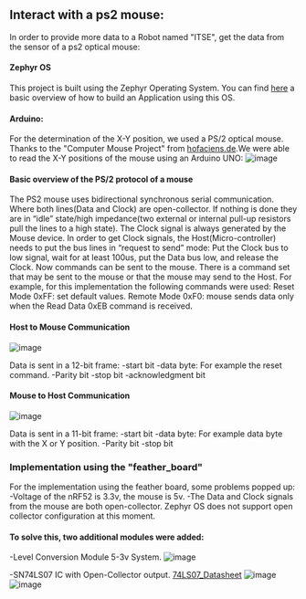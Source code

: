 
## Interact with a ps2 mouse:

In order to provide more data to a Robot named "ITSE", get the data from the sensor
of a ps2 optical mouse:

#### Zephyr OS

This project is built using the Zephyr Operating System.
You can find [here](https://docs.zephyrproject.org/latest/application/index.html#application) a basic overview of how to build an Application using this OS.
 
#### Arduino:
For the determination of the X-Y position, we used a PS/2 optical mouse. Thanks to the "Computer Mouse Project" from [hofaciens.de](https://homofaciens.de/technics-base-circuits-computer-mouse_en.htm).We were able to read the X-Y positions of the mouse using an Arduino UNO:
![image](https://user-images.githubusercontent.com/41654186/170054437-9c32d6ab-2cf0-4b8d-ba5e-35558bc9339c.png)


 
#### Basic overview of the PS/2 protocol of a mouse
The PS2 mouse uses bidirectional synchronous serial communication. Where both lines(Data and Clock) are open-collector. If nothing is done they are in “idle” state/high impedance(two external or internal pull-up resistors pull the lines to a high state).
The Clock signal is always generated by the Mouse device. In order to get Clock signals, the Host(Micro-controller) needs to put the bus lines in “request to send” mode: Put the Clock bus to low signal, wait for at least 100us, put the Data bus low, and release the Clock. Now commands can be sent to the mouse.
There is a command set that may be sent to the mouse or that the mouse may send to the Host. For example, for this implementation the following commands were used:
Reset Mode 0xFF: set default values.
Remote Mode 0xF0: mouse sends data only when the
Read Data 0xEB command is received.
 
#### Host to Mouse Communication
 ![image](https://user-images.githubusercontent.com/41654186/170054835-9ecc9c18-837b-4ca7-9dee-e08aae0b81df.png)


Data is sent in a 12-bit frame:
-start bit
-data byte: For example the reset command.
-Parity bit
-stop bit
-acknowledgment bit
 
#### Mouse to Host Communication
 ![image](https://user-images.githubusercontent.com/41654186/170054874-6c322b42-3457-4fea-92a4-cdfe244841ba.png)


Data is sent in a 11-bit frame:
-start bit
-data byte: For example data byte with the X or Y position.
-Parity bit
-stop bit
 
### Implementation using the "feather_board"
For the implementation using the feather board, some problems popped up:
-Voltage of the nRF52 is 3.3v, the mouse is 5v.
-The Data and Clock signals from the mouse are both open-collector. Zephyr OS does not support open collector configuration at this moment.
 
#### To solve this, two additional modules were added:
-Level Conversion Module 5-3v System.
![image](https://user-images.githubusercontent.com/41654186/170054931-08985f28-102d-48c0-af51-fe6d736be801.png)

-SN74LS07 IC with Open-Collector output. [74LS07_Datasheet](https://wwwvs.cs.hs-rm.de/vs-wiki/index.php/Datei:74LS07.pdf)
![image](https://user-images.githubusercontent.com/41654186/170055063-33ffbd71-1428-452f-b579-479ce38c315d.png)
![image](https://user-images.githubusercontent.com/41654186/170055081-39429227-4e5f-42fb-9f77-cdd2d1fe47ad.png)



